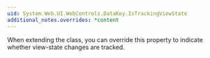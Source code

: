 ```yaml
---
uid: System.Web.UI.WebControls.DataKey.IsTrackingViewState
additional_notes.overrides: *content
---
```


<p>When extending the <xref href="System.Web.UI.WebControls.DataKey"></xref> class, you can override this property to indicate whether view-state changes are tracked.</p>


